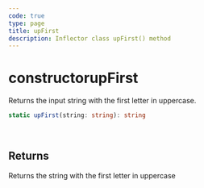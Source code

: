 ```yaml
---
code: true
type: page
title: upFirst
description: Inflector class upFirst() method
---
```


# constructorupFirst

<SinceBadge version="auto-version" />

Returns the input string with the first letter in uppercase.

```ts
static upFirst(string: string): string
```

<br/>

## Returns

Returns the string with the first letter in uppercase
